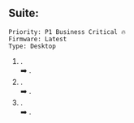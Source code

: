 ## Suite: 

```
Priority: P1 Business Critical 🔥
Firmware: Latest
Type: Desktop
```

1. .\
  ➡️ .
2. .\
  ➡️ .
3. .\
  ➡️ .
